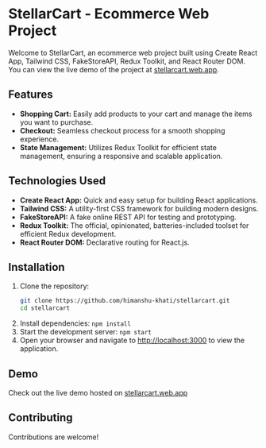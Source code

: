 # StellarCart - Ecommerce Web Project

Welcome to StellarCart, an ecommerce web project built using Create React App, Tailwind CSS, FakeStoreAPI, Redux Toolkit, and React Router DOM.
You can view the live demo of the project at [stellarcart.web.app](https://stellarcart.web.app).

## Features

- **Shopping Cart:** Easily add products to your cart and manage the items you want to purchase.
- **Checkout:** Seamless checkout process for a smooth shopping experience.
- **State Management:** Utilizes Redux Toolkit for efficient state management, ensuring a responsive and scalable application.

## Technologies Used

- **Create React App:** Quick and easy setup for building React applications.
- **Tailwind CSS:** A utility-first CSS framework for building modern designs.
- **FakeStoreAPI:** A fake online REST API for testing and prototyping.
- **Redux Toolkit:** The official, opinionated, batteries-included toolset for efficient Redux development.
- **React Router DOM:** Declarative routing for React.js.

## Installation

1. Clone the repository:
   ```bash
   git clone https://github.com/himanshu-khati/stellarcart.git
   cd stellarcart
   ```
2. Install dependencies: `npm install`
3. Start the development server: `npm start`
4. Open your browser and navigate to [http://localhost:3000](http://localhost:3000) to view the application.

## Demo

Check out the live demo hosted on [stellarcart.web.app](https://stellarcart.web.app)

## Contributing

Contributions are welcome!
